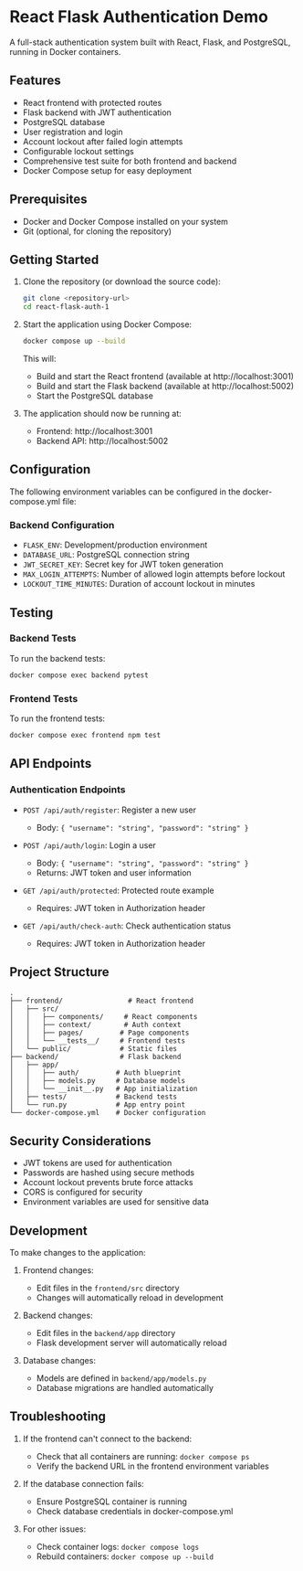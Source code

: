 # React Flask Authentication Demo

A full-stack authentication system built with React, Flask, and PostgreSQL, running in Docker containers.

## Features

- React frontend with protected routes
- Flask backend with JWT authentication
- PostgreSQL database
- User registration and login
- Account lockout after failed login attempts
- Configurable lockout settings
- Comprehensive test suite for both frontend and backend
- Docker Compose setup for easy deployment

## Prerequisites

- Docker and Docker Compose installed on your system
- Git (optional, for cloning the repository)

## Getting Started

1. Clone the repository (or download the source code):
   ```bash
   git clone <repository-url>
   cd react-flask-auth-1
   ```

2. Start the application using Docker Compose:
   ```bash
   docker compose up --build
   ```

   This will:
   - Build and start the React frontend (available at http://localhost:3001)
   - Build and start the Flask backend (available at http://localhost:5002)
   - Start the PostgreSQL database

3. The application should now be running at:
   - Frontend: http://localhost:3001
   - Backend API: http://localhost:5002

## Configuration

The following environment variables can be configured in the docker-compose.yml file:

### Backend Configuration
- `FLASK_ENV`: Development/production environment
- `DATABASE_URL`: PostgreSQL connection string
- `JWT_SECRET_KEY`: Secret key for JWT token generation
- `MAX_LOGIN_ATTEMPTS`: Number of allowed login attempts before lockout
- `LOCKOUT_TIME_MINUTES`: Duration of account lockout in minutes

## Testing

### Backend Tests
To run the backend tests:
```bash
docker compose exec backend pytest
```

### Frontend Tests
To run the frontend tests:
```bash
docker compose exec frontend npm test
```

## API Endpoints

### Authentication Endpoints
- `POST /api/auth/register`: Register a new user
  - Body: `{ "username": "string", "password": "string" }`

- `POST /api/auth/login`: Login a user
  - Body: `{ "username": "string", "password": "string" }`
  - Returns: JWT token and user information

- `GET /api/auth/protected`: Protected route example
  - Requires: JWT token in Authorization header

- `GET /api/auth/check-auth`: Check authentication status
  - Requires: JWT token in Authorization header

## Project Structure

```
.
├── frontend/                # React frontend
│   ├── src/
│   │   ├── components/     # React components
│   │   ├── context/        # Auth context
│   │   ├── pages/         # Page components
│   │   └── __tests__/     # Frontend tests
│   └── public/            # Static files
├── backend/               # Flask backend
│   ├── app/
│   │   ├── auth/         # Auth blueprint
│   │   ├── models.py     # Database models
│   │   └── __init__.py   # App initialization
│   ├── tests/            # Backend tests
│   └── run.py            # App entry point
└── docker-compose.yml    # Docker configuration
```

## Security Considerations

- JWT tokens are used for authentication
- Passwords are hashed using secure methods
- Account lockout prevents brute force attacks
- CORS is configured for security
- Environment variables are used for sensitive data

## Development

To make changes to the application:

1. Frontend changes:
   - Edit files in the `frontend/src` directory
   - Changes will automatically reload in development

2. Backend changes:
   - Edit files in the `backend/app` directory
   - Flask development server will automatically reload

3. Database changes:
   - Models are defined in `backend/app/models.py`
   - Database migrations are handled automatically

## Troubleshooting

1. If the frontend can't connect to the backend:
   - Check that all containers are running: `docker compose ps`
   - Verify the backend URL in the frontend environment variables

2. If the database connection fails:
   - Ensure PostgreSQL container is running
   - Check database credentials in docker-compose.yml

3. For other issues:
   - Check container logs: `docker compose logs`
   - Rebuild containers: `docker compose up --build`
